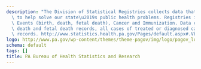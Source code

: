 ```yaml
---
description: "The Division of Statistical Registries collects data that can be analyzed\
  \ to help solve our state\u2019s public health problems. Registries include: Vital\
  \ Events (birth, death, fetal death), Cancer and Immunization. Data comes from birth,\
  \ death and fetal death records, all cases of treated or diagnosed cancer and immunization\
  \ records. http://www.statistics.health.pa.gov/Pages/default.aspx#.Vb-LdJNViko"
logo: http://www.pa.gov/wp-content/themes/theme-pagov/img/logo/pagov_logo.png
schema: default
tags: []
title: PA Bureau of Health Statistics and Research
---
```

